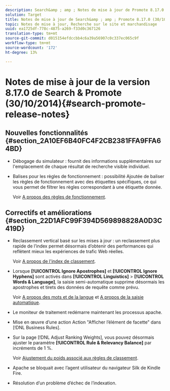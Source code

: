 ```yaml
---
description: Search&amp ; amp ; Notes de mise à jour de Promote 8.17.0.
solution: Target
title: Notes de mise à jour de Search&amp ; amp ; Promote 8.17.0 (30/10/2014)
topic: Notes de mise à jour, Recherche sur le site et marchandisage
uuid: ea1725df-778c-4875-a269-f33d0c367126
translation-type: tm+mt
source-git-commit: d015154efdccbb4c6a39a56907c0c337ec065c9f
workflow-type: tm+mt
source-wordcount: '172'
ht-degree: 13%

---
```



# Notes de mise à jour de la version 8.17.0 de Search &amp; Promote (30/10/2014){#search-promote-release-notes}

## Nouvelles fonctionnalités {#section_2A10EF6B40FC4F2CB2381FFA9FFA64BD}

* Débogage du simulateur : fournit des informations supplémentaires sur l&#39;emplacement de chaque résultat de recherche visible individuel.
* Balises pour les règles de fonctionnement : possibilité Ajoutée de baliser les règles de fonctionnement avec des étiquettes spécifiques, ce qui vous permet de filtrer les règles correspondant à une étiquette donnée.

   Voir [A propos des règles de fonctionnement](../c-about-rules-menu/c-about-business-rules.md#concept_2A93D76216754D3D8412CDEA00BD26BD).

## Correctifs et améliorations {#section_22D1AFC99F394D569898828A0D3C419D}

* Reclassement vertical basé sur les mises à jour : un reclassement plus rapide de l’index permet désormais d’obtenir des performances qui reflètent mieux les expériences de trafic Web réelles.

   Voir [A propos de l&#39;index de classement](../c-about-index-menu/c-about-re-rank-index.md#concept_147B0A9FCD51451787DA898E06F7C692).

* Lorsque **[!UICONTROL Ignore Apostrophes]** et **[!UICONTROL Ignore Hyphens]** sont activés dans **[!UICONTROL Linguistics]** > **[!UICONTROL Words & Language]**, la saisie semi-automatique supprime désormais les apostrophes et tirets des données de requête comme prévu.

   Voir [A propos des mots et de la langue](../c-about-linguistics-menu/c-about-words-and-language.md#concept_CEB4B9576F3C4E2EB87B352EEC738D79) et [A propos de la saisie automatique](../c-about-auto-complete.md#concept_093A9CD754864BA79B456FE4BEB64578).

* Le moniteur de traitement redémarre maintenant les processus apache.
* Mise en œuvre d’une action Action &quot;Afficher l’élément de facette&quot; dans [!DNL Business Rules].
* Sur la page [!DNL Adjust Ranking Weights], vous pouvez désormais ajuster le paramètre **[!UICONTROL Rule & Relevancy Balance]** par incréments de 1 %.

   Voir [Ajustement du poids associé aux règles de classement](../c-about-rules-menu/c-about-ranking-rules.md#task_3CB6FC92A66F4D99874A42D55825DB64).

* Apache se bloquait avec l’agent utilisateur du navigateur Silk de Kindle Fire.
* Résolution d’un problème d’échec de l’indexation.


